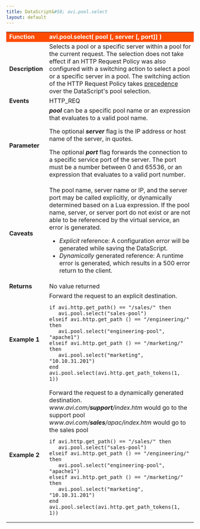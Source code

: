 ```yaml
---
title: DataScript&#58; avi.pool.select
layout: default
---
```

<table class="table table-hover"> 
 <tbody> 
  <tr bgcolor="ff4b00"> 
   <td width="100"><span style="color: white; font-size: medium;"><strong>Function</strong></span></td> 
   <td width="600"><span style="color: white;"><b>avi.pool.select( pool [, server [, port]] )</b></span></td> 
  </tr> 
  <tr> 
   <td width="100"><span style="font-size: medium;"><strong>Description</strong></span></td> 
   <td width="600">Selects a pool or a specific server within a pool for the current request. The selection does not take effect if an HTTP Request Policy was also configured with a switching action to select a pool or a specific server in a pool. The switching action of the HTTP Request Policy takes <a href="/docs/datascript-guide/datascript-precedence/">precedence</a> over the DataScript's pool selection.</td> 
  </tr> 
  <tr> 
   <td width="100"><span style="font-size: medium;"><strong>Events</strong></span></td> 
   <td width="600">HTTP_REQ</td> 
  </tr> 
  <tr> 
   <td width="100"><span style="font-size: medium;"><strong>Parameter</strong></span></td> 
   <td width="600"><strong><em>pool</em> </strong>can be a specific pool name or an expression that evaluates to a valid pool name.<p></p> <p>The optional <strong><em>server</em> </strong>flag is the IP address or host name of the server, in quotes.</p> <p>The optional <strong><em>port</em> </strong>flag forwards the connection to a specific service port of the server. The port must be a number between 0 and 65536, or an expression that evaluates to a valid port number.</p></td> 
  </tr> 
  <tr> 
   <td width="100"><span style="font-size: medium;"><strong>Caveats</strong></span></td> 
   <td width="600">The pool name, server name or IP, and the server port may be called explicitly, or dynamically determined based on a Lua expression. If the pool name, server, or server port do not exist or are not able to be referenced by the virtual service, an error is generated.<p></p> 
    <ul> 
     <li><em>Explicit</em> reference: A configuration error will be generated while saving the DataScript.</li> 
     <li><em>Dynamically</em> generated reference: A runtime error is generated, which results in a 500 error return to the client.</li> 
    </ul> </td> 
  </tr> 
  <tr> 
   <td width="100"><span style="font-size: medium;"><strong>Returns</strong></span></td> 
   <td width="600">No value returned</td> 
  </tr> 
  <tr> 
   <td width="100"><span style="font-size: medium;"><strong>Example 1</strong></span></td> 
   <td width="600">Forward the request to an explicit destination.<br> 
    <!-- Crayon Syntax Highlighter v2.7.1 --> <pre><code class="language-lua">if avi.http.get_path() == "/sales/" then
   avi.pool.select("sales-pool")
elseif avi.http.get_path () == "/engineering/" then
   avi.pool.select("engineering-pool", "apache1")
elseif avi.http.get_path () == "/marketing/" then
   avi.pool.select("marketing", "10.10.31.201")
end avi.pool.select(avi.http.get_path_tokens(1, 1))</code></pre> 
    <!-- [Format Time: 0.0050 seconds] --> </td> 
  </tr> 
  <tr> 
   <td width="100"><span style="font-size: medium;"><strong>Example 2</strong></span></td> 
   <td width="600">Forward the request to a dynamically generated destination.<br> <em>www.avi.com/<strong>support</strong>/index.htm</em> would go to the support pool<br> <em>www.avi.com/<strong>sales</strong>/apac/index.htm</em> would go to the sales pool<br> 
    <!-- Crayon Syntax Highlighter v2.7.1 --> <pre><code class="language-lua">if avi.http.get_path() == "/sales/" then
   avi.pool.select("sales-pool")
elseif avi.http.get_path () == "/engineering/" then
   avi.pool.select("engineering-pool", "apache1")
elseif avi.http.get_path () == "/marketing/" then
   avi.pool.select("marketing", "10.10.31.201")
end avi.pool.select(avi.http.get_path_tokens(1, 1))</code></pre> 
    <!-- [Format Time: 0.0016 seconds] --> </td> 
  </tr> 
 </tbody> 
</table>